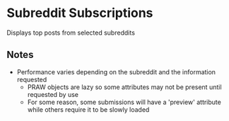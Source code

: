 # Subreddit Subscriptions
Displays top posts from selected subreddits

## Notes
* Performance varies depending on the subreddit and the information requested
    * PRAW objects are lazy so some attributes may not be present until requested by use
    * For some reason, some submissions will have a 'preview' attribute while others require it to be slowly loaded
